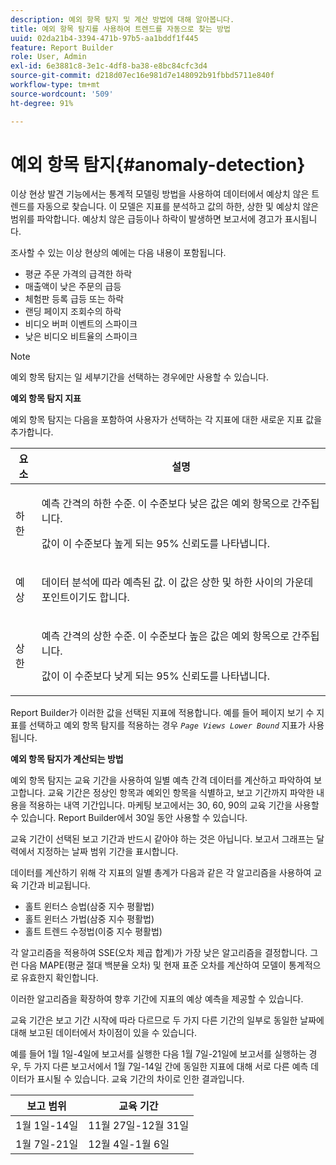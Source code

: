 ```yaml
---
description: 예외 항목 탐지 및 계산 방법에 대해 알아봅니다.
title: 예외 항목 탐지를 사용하여 트렌드를 자동으로 찾는 방법
uuid: 02da21b4-3394-471b-97b5-aa1bddf1f445
feature: Report Builder
role: User, Admin
exl-id: 6e3881c8-3e1c-4df8-ba38-e8bc84cfc3d4
source-git-commit: d218d07ec16e981d7e148092b91fbbd5711e840f
workflow-type: tm+mt
source-wordcount: '509'
ht-degree: 91%

---
```


# 예외 항목 탐지{#anomaly-detection}

이상 현상 발견 기능에서는 통계적 모델링 방법을 사용하여 데이터에서 예상치 않은 트렌드를 자동으로 찾습니다. 이 모델은 지표를 분석하고 값의 하한, 상한 및 예상치 않은 범위를 파악합니다. 예상치 않은 급등이나 하락이 발생하면 보고서에 경고가 표시됩니다.

조사할 수 있는 이상 현상의 예에는 다음 내용이 포함됩니다.

* 평균 주문 가격의 급격한 하락
* 매출액이 낮은 주문의 급등
* 체험판 등록 급등 또는 하락
* 랜딩 페이지 조회수의 하락
* 비디오 버퍼 이벤트의 스파이크
* 낮은 비디오 비트율의 스파이크

>[!NOTE]
>
>예외 항목 탐지는 일 세부기간을 선택하는 경우에만 사용할 수 있습니다.

<p class="head"> <b>예외 항목 탐지 지표</b> </p>

예외 항목 탐지는 다음을 포함하여 사용자가 선택하는 각 지표에 대한 새로운 지표 값을 추가합니다.

<table id="table_BF75FC874634498DB6632C12CBD8D533"> 
 <thead> 
  <tr> 
   <th colname="col1" class="entry"> 요소 </th> 
   <th colname="col2" class="entry"> 설명 </th> 
  </tr> 
 </thead>
 <tbody> 
  <tr> 
   <td colname="col1"> 하한 </td> 
   <td colname="col2"> <p>예측 간격의 하한 수준. 이 수준보다 낮은 값은 예외 항목으로 간주됩니다. </p> <p>값이 이 수준보다 높게 되는 95% 신뢰도를 나타냅니다. </p> </td> 
  </tr> 
  <tr> 
   <td colname="col1"> 예상 </td> 
   <td colname="col2"> <p>데이터 분석에 따라 예측된 값. 이 값은 상한 및 하한 사이의 가운데 포인트이기도 합니다. </p> </td> 
  </tr> 
  <tr> 
   <td colname="col1"> 상한 </td> 
   <td colname="col2"> <p>예측 간격의 상한 수준. 이 수준보다 높은 값은 예외 항목으로 간주됩니다. </p> <p>값이 이 수준보다 낮게 되는 95% 신뢰도를 나타냅니다. </p> </td> 
  </tr> 
 </tbody> 
</table>

Report Builder가 이러한 값을 선택된 지표에 적용합니다. 예를 들어 페이지 보기 수 지표를 선택하고 예외 항목 탐지를 적용하는 경우 *`Page Views Lower Bound`* 지표가 사용됩니다.

**예외 항목 탐지가 계산되는 방법**

예외 항목 탐지는 교육 기간을 사용하여 일별 예측 간격 데이터를 계산하고 파악하여 보고합니다. 교육 기간은 정상인 항목과 예외인 항목을 식별하고, 보고 기간까지 파악한 내용을 적용하는 내역 기간입니다. 마케팅 보고에서는 30, 60, 90의 교육 기간을 사용할 수 있습니다. Report Builder에서 30일 동안 사용할 수 있습니다.

교육 기간이 선택된 보고 기간과 반드시 같아야 하는 것은 아닙니다. 보고서 그래프는 달력에서 지정하는 날짜 범위 기간을 표시합니다.

데이터를 계산하기 위해 각 지표의 일별 총계가 다음과 같은 각 알고리즘을 사용하여 교육 기간과 비교됩니다.

* 홀트 윈터스 승법(삼중 지수 평활법)
* 홀트 윈터스 가법(삼중 지수 평활법)
* 홀트 트렌드 수정법(이중 지수 평활법)

각 알고리즘을 적용하여 SSE(오차 제곱 합계)가 가장 낮은 알고리즘을 결정합니다. 그런 다음 MAPE(평균 절대 백분율 오차) 및 현재 표준 오차를 계산하여 모델이 통계적으로 유효한지 확인합니다.

이러한 알고리즘을 확장하여 향후 기간에 지표의 예상 예측을 제공할 수 있습니다.

교육 기간은 보고 기간 시작에 따라 다르므로 두 가지 다른 기간의 일부로 동일한 날짜에 대해 보고된 데이터에서 차이점이 있을 수 있습니다.

예를 들어 1월 1일-4일에 보고서를 실행한 다음 1월 7일-21일에 보고서를 실행하는 경우, 두 가지 다른 보고서에서 1월 7일-14일 간에 동일한 지표에 대해 서로 다른 예측 데이터가 표시될 수 있습니다. 교육 기간의 차이로 인한 결과입니다.

| 보고 범위 | 교육 기간 |
|--- |--- |
| 1월 1일-14일  | 11월 27일-12월 31일 |
| 1월 7일-21일  | 12월 4일-1월 6일 |
